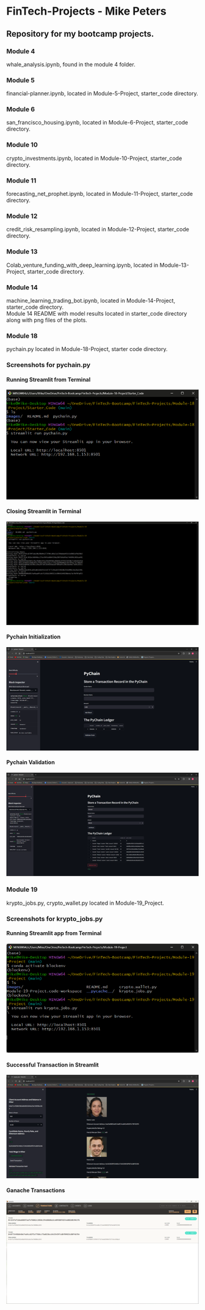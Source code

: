 # FinTech-Projects - Mike Peters
## Repository for my bootcamp projects.

### Module 4
whale_analysis.ipynb, found in the module 4 folder.
### Module 5
financial-planner.ipynb, located in Module-5-Project, starter_code directory.
### Module 6
san_francisco_housing.ipynb, located in Module-6-Project, starter_code directory.
### Module 10
crypto_investments.ipynb, located in Module-10-Project, starter_code directory.
### Module 11
forecasting_net_prophet.ipynb, located in Module-11-Project, starter_code directory.

### Module 12
credit_risk_resampling.ipynb, located in Module-12-Project, starter_code directory.
### Module 13
Colab_venture_funding_with_deep_learning.ipynb, located in Module-13-Project, starter_code directory.

### Module 14
machine_learning_trading_bot.ipynb, located in Module-14-Project, starter_code directory.\
Module 14 README with model results located in starter_code directory along with png files of the plots.

### Module 18
pychain.py located in Module-18-Project, starter code directory.
### Screenshots for pychain.py
#### Running Streamlit from Terminal 
![{Running Streamlit from Terminal}](<Module-18-Project/Starter_Code/Terminal_screenshot.png>)
#### Closing Streamlit in Terminal
![{Closing Streamlit in Terminal}](<Module-18-Project/Starter_Code/Terminal_post_run.png>)
#### Pychain Initialization
![{Pychain Initialization}](<Module-18-Project/Starter_Code/Pychain_setup.png>)
#### Pychain Validation
![{Pychain Validation}](<Module-18-Project/Starter_Code/Pychain_validation.png>)

### Module 19
krypto_jobs.py, crypto_wallet.py located in Module-19_Project.
### Screenshots for krypto_jobs.py
#### Running Streamlit app from Terminal
![{Running Streamlit from Terminal}](<Module-19-Project/Terminal_run.png>)
#### Successful Transaction in Streamlit
![{Successful Transaction in Streamlit app}](<Module-19-Project/Streamlit_app_successful.png>)
#### Ganache Transactions
![{Ganache Transactions Page}](<Module-19-Project/Ganache_successful.png>)

